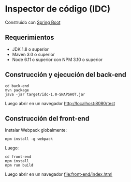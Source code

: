 Inspector de código (IDC)
=========================

Construido con [Spring Boot](https://spring.io/guides/gs/spring-boot/)

Requerimientos
--------------

* JDK 1.8 o superior
* Maven 3.0 o superior
* Node 6.11 o superior con NPM 3.10 o superior

Construcción y ejecución del back-end
-------------------------------------

    cd back-end
    mvn package
    java -jar target/idc-1.0-SNAPSHOT.jar

Luego abrir en un navegador [http://localhost:8080/test](http://localhost:8080/test)

Construcción del front-end
--------------------------

Instalar Webpack globalmente:

    npm install -g webpack

Luego:

    cd front-end
    npm install
    npm run build

Luego abrir en un navegador [file:front-end/index.html](file:front-end/index.html)
